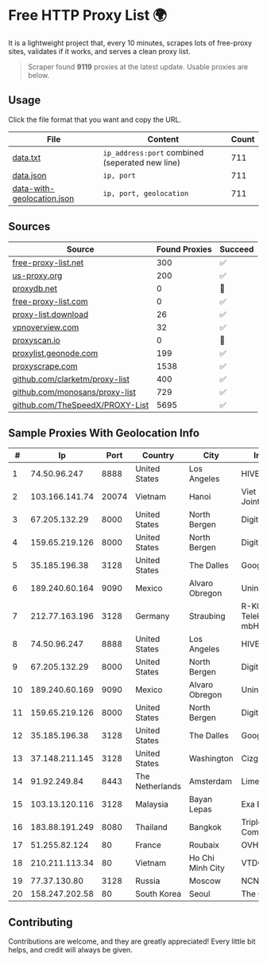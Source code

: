 
# Free HTTP Proxy List 🌍

It is a lightweight project that, every 10 minutes, scrapes lots of free-proxy sites, validates if it works, and serves a clean proxy list.


> Scraper found **9119** proxies at the latest update. Usable proxies are below.

## Usage

Click the file format that you want and copy the URL.


|File|Content|Count|
|----|-------|-----|
|[data.txt](https://raw.githubusercontent.com/themiralay/Proxy-List-World/master/data.txt)|`ip_address:port` combined (seperated new line)|711|
|[data.json](https://raw.githubusercontent.com/themiralay/Proxy-List-World/master/data.json)|`ip, port`|711|
|[data-with-geolocation.json](https://raw.githubusercontent.com/themiralay/Proxy-List-World/master/data-with-geolocation.json)|`ip, port, geolocation`|711|

## Sources

|Source|Found Proxies|Succeed|
|------|-------------|-------|
|[free-proxy-list.net](https://free-proxy-list.net)|300|✅|
|[us-proxy.org](https://www.us-proxy.org)|200|✅|
|[proxydb.net](http://proxydb.net)|0|🚫|
|[free-proxy-list.com](https://free-proxy-list.com/?page=&port=&type%5B%5D=http&type%5B%5D=https&up_time=0&search=Search)|0|✅|
|[proxy-list.download](https://www.proxy-list.download/HTTP)|26|✅|
|[vpnoverview.com](https://vpnoverview.com/privacy/anonymous-browsing/free-proxy-servers)|32|✅|
|[proxyscan.io](https://www.proxyscan.io)|0|🚫|
|[proxylist.geonode.com](https://proxylist.geonode.com/api/proxy-list?limit=300&page=1&sort_by=lastChecked&sort_type=desc&protocols=http,https)|199|✅|
|[proxyscrape.com](https://api.proxyscrape.com/v2/?request=displayproxies&protocol=http&timeout=10000&country=all&ssl=all&anonymity=all)|1538|✅|
|[github.com/clarketm/proxy-list](https://raw.githubusercontent.com/clarketm/proxy-list/master/proxy-list-raw.txt)|400|✅|
|[github.com/monosans/proxy-list](https://raw.githubusercontent.com/monosans/proxy-list/main/proxies/http.txt)|729|✅|
|[github.com/TheSpeedX/PROXY-List](https://raw.githubusercontent.com/TheSpeedX/PROXY-List/master/http.txt)|5695|✅|


## Sample Proxies With Geolocation Info

|#|Ip|Port|Country|City|Internet Service Provider|
|-|--|----|-------|----|-------------------------|
|1|74.50.96.247|8888|United States|Los Angeles|HIVELOCITY, Inc.|
|2|103.166.141.74|20074|Vietnam|Hanoi|Viet NAM Cloud Technology Joint Stock Company|
|3|67.205.132.29|8000|United States|North Bergen|DigitalOcean, LLC|
|4|159.65.219.126|8000|United States|North Bergen|DigitalOcean, LLC|
|5|35.185.196.38|3128|United States|The Dalles|Google LLC|
|6|189.240.60.164|9090|Mexico|Alvaro Obregon|Uninet S.A. de C.V.|
|7|212.77.163.196|3128|Germany|Straubing|R-KOM Regensburger Telekommunikationsgesellschaft mbH & Co. KG|
|8|74.50.96.247|8888|United States|Los Angeles|HIVELOCITY, Inc.|
|9|67.205.132.29|8000|United States|North Bergen|DigitalOcean, LLC|
|10|189.240.60.169|9090|Mexico|Alvaro Obregon|Uninet S.A. de C.V.|
|11|159.65.219.126|8000|United States|North Bergen|DigitalOcean, LLC|
|12|35.185.196.38|3128|United States|The Dalles|Google LLC|
|13|37.148.211.145|3128|United States|Washington|Cizgi Telekom Network|
|14|91.92.249.84|8443|The Netherlands|Amsterdam|Limenet|
|15|103.13.120.116|3128|Malaysia|Bayan Lepas|Exa Bytes Network Sdn.Bhd.|
|16|183.88.191.249|8080|Thailand|Bangkok|Triple T Broadband Public Company Limited|
|17|51.255.82.124|80|France|Roubaix|OVH SAS|
|18|210.211.113.34|80|Vietnam|Ho Chi Minh City|VTDC|
|19|77.37.130.80|3128|Russia|Moscow|NCNET|
|20|158.247.202.58|80|South Korea|Seoul|The Constant Company, LLC|



## Contributing

Contributions are welcome, and they are greatly appreciated! Every
little bit helps, and credit will always be given.

